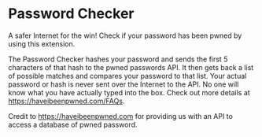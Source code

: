 # Password Checker

A safer Internet for the win! Check if your password has been pwned by using this extension.

The Password Checker hashes your password and sends the first 5 characters of that hash to the pwned passwords API. It then gets back a list of possible matches and compares your password to that list. Your actual password or hash is never sent over the Internet to the API. No one will know what you have actually typed into the box.  Check out more details at https://haveibeenpwned.com/FAQs.

Credit to https://haveibeenpwned.com for providing us with an API to access a database of pwned password.